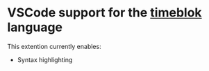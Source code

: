 # VSCode support for the [timeblok](https://github.com/JettChenT/timeblok) language

This extention currently enables:
- Syntax highlighting